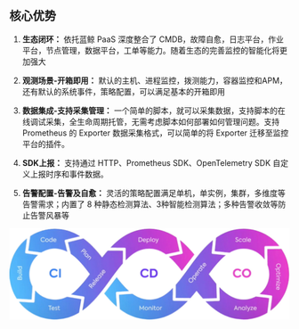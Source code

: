 ## 核心优势


1. **生态闭环：** 依托蓝鲸 PaaS 深度整合了 CMDB，故障自愈，日志平台，作业平台，节点管理，数据平台，工单等能力。随着生态的完善监控的智能化将更加强大

2. **观测场景-开箱即用：** 默认的主机、进程监控，拨测能力，容器监控和APM，还有默认的系统事件，策略配置，可以满足基本的开箱即用

3. **数据集成-支持采集管理：** 一个简单的脚本，就可以采集数据，支持脚本的在线调试采集，全生命周期托管，无需考虑脚本如何部署如何管理问题。支持 Prometheus 的 Exporter 数据采集格式，可以简单的将 Exporter 迁移至监控平台的插件。

4. **SDK上报：** 支持通过 HTTP、Prometheus SDK、OpenTelemetry SDK 自定义上报时序和事件数据。

5. **告警配置-告警及自愈：** 灵活的策略配置满足单机，单实例，集群，多维度等告警需求；内置了 8 种静态检测算法、3种智能检测算法；多种告警收敛等防止告警风暴等

![](media/16906057539153.jpg)



